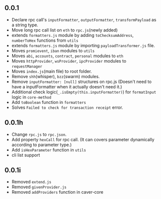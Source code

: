 ## 0.0.1
- Declare rpc call's `inputFormatter`, `outputFormatter`, `transformPayload` as a string type.
- Move long rpc call list on `eth` to `rpc.js`(newly added)
- extends `formatters.js` module by adding `toChecksumAddress`, `numberToHex` functions from  `utils`
- extends `formatters.js` module by importing `payloadTransformer.js` file.
- Moves `promievent`, `iban` modules to `utils`
- Moves `abi`, `accounts`, `contract`, `personal` modules to `eth`
- Moves `httpProvider`, `wsProvider`, `ipcProvider` modules to `requestManager`
- Moves `index.js`(main file) to root folder.
- Remove `shh`(whisper), `bzz`(swarm) modules.
- Remove `inputFormatter: [null]` structures on rpc.js (Doesn't need to have a inputFormatter when it actually doesn't need it.)
- Additional check logic(`_.isEmpty(this.inputFormatter)`) for `formatInput` logic in `core-method`
- Add `toBoolean` function in `formatters`
- Solves `Failed to check for transaction receipt` error.

## 0.0.1h
- Change `rpc.js` to `rpc.json`.
- Add property `hexCall` for rpc call. (It can covers parameter dynamically according to parameter type.)
- Add `isHexParameter` function in `utils`
- cli list support

## 0.0.1i
- Removed `extend.js`
- Removed `givenProvider.js`
- Removed `addProviders` function in caver-core
